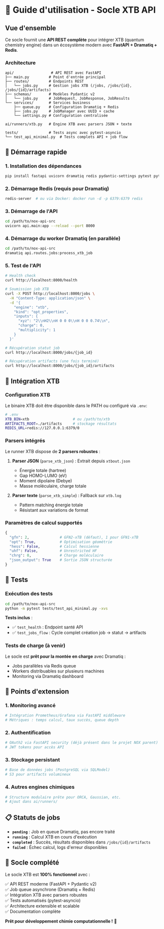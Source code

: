 # 🧪 Guide d'utilisation - Socle XTB API

## Vue d'ensemble

Ce socle fournit une **API REST complète** pour intégrer XTB (quantum chemistry engine) dans un écosystème modern avec **FastAPI + Dramatiq + Redis**.

### Architecture

```
api/                 # API REST avec FastAPI
├── main.py         # Point d'entrée principal 
├── routes/         # Endpoints REST
│   └── jobs.py     # Gestion jobs XTB (/jobs, /jobs/{id}, /jobs/{id}/artifacts)
├── schemas/        # Modèles Pydantic v2
│   └── jobs.py     # JobRequest, JobResponse, JobResults
└── services/       # Services business
    ├── queue.py    # Configuration Dramatiq + Redis
    ├── jobs.py     # JobManager avec UUID + cache
    └── settings.py # Configuration centralisée

ai/runners/xtb.py   # Engine XTB avec parsers JSON + texte

tests/              # Tests async avec pytest-asyncio
└── test_api_minimal.py  # Tests complets API + job flow
```

## 🚀 Démarrage rapide

### 1. Installation des dépendances

```bash
pip install fastapi uvicorn dramatiq redis pydantic-settings pytest pytest-asyncio httpx anyio
```

### 2. Démarrage Redis (requis pour Dramatiq)

```bash
redis-server  # ou via Docker: docker run -d -p 6379:6379 redis
```

### 3. Démarrage de l'API

```bash
cd /path/to/nox-api-src
uvicorn api.main:app --reload --port 8000
```

### 4. Démarrage du worker Dramatiq (en parallèle)

```bash
cd /path/to/nox-api-src  
dramatiq api.routes.jobs:process_xtb_job
```

### 5. Test de l'API

```bash
# Health check
curl http://localhost:8000/health

# Soumission job XTB  
curl -X POST http://localhost:8000/jobs \
  -H "Content-Type: application/json" \
  -d '{
    "engine": "xtb",
    "kind": "opt_properties", 
    "inputs": {
      "xyz": "2\\nH2\\nH 0 0 0\\nH 0 0 0.74\\n",
      "charge": 0,
      "multiplicity": 1
    }
  }'

# Récupération statut job
curl http://localhost:8000/jobs/{job_id}

# Récupération artifacts (une fois terminé)
curl http://localhost:8000/jobs/{job_id}/artifacts
```

## 🧪 Intégration XTB

### Configuration XTB

Le binaire XTB doit être disponible dans le PATH ou configuré via `.env`:

```bash
# .env
XTB_BIN=xtb                    # ou /path/to/xtb
ARTIFACTS_ROOT=./artifacts     # stockage résultats
REDIS_URL=redis://127.0.0.1:6379/0
```

### Parsers intégrés

Le runner XTB dispose de **2 parsers robustes** :

1. **Parser JSON** (`parse_xtb_json`) : Extrait depuis `xtbout.json`
   - Énergie totale (hartree)
   - Gap HOMO-LUMO (eV)  
   - Moment dipolaire (Debye)
   - Masse moléculaire, charge totale

2. **Parser texte** (`parse_xtb_simple`) : Fallback sur `xtb.log`
   - Pattern matching énergie totale
   - Résistant aux variations de format

### Paramètres de calcul supportés

```python
{
  "gfn": 2,              # GFN2-xTB (défaut), 1 pour GFN1-xTB  
  "opt": True,           # Optimisation géométrie
  "hess": False,         # Calcul hessienne
  "uhf": False,          # Unrestricted HF
  "chrg": 0,             # Charge moléculaire
  "json_output": True    # Sortie JSON structurée
}
```

## 🔧 Tests

### Exécution des tests

```bash
cd /path/to/nox-api-src
python -m pytest tests/test_api_minimal.py -xvs
```

**Tests inclus** :
- ✅ `test_health` : Endpoint santé API  
- ✅ `test_jobs_flow` : Cycle complet création job → statut → artifacts

### Tests de charge (à venir)

Le socle est **prêt pour la montée en charge** avec Dramatiq :
- Jobs parallèles via Redis queue
- Workers distribuables sur plusieurs machines  
- Monitoring via Dramatiq dashboard

## 🎯 Points d'extension

### 1. Monitoring avancé
```python
# Intégration Prometheus/Grafana via FastAPI middleware
# Métriques : temps calcul, taux succès, queue depth
```

### 2. Authentification
```python
# OAuth2 via FastAPI security (déjà présent dans le projet NOX parent)
# JWT tokens pour accès API
```

### 3. Stockage persistant  
```python
# Base de données jobs (PostgreSQL via SQLModel)
# S3 pour artifacts volumineux
```

### 4. Autres engines chimiques
```python
# Structure modulaire prête pour ORCA, Gaussian, etc.
# Ajout dans ai/runners/
```

## 📋 Statuts de jobs

- **`pending`** : Job en queue Dramatiq, pas encore traité
- **`running`** : Calcul XTB en cours d'exécution
- **`completed`** : Succès, résultats disponibles dans `/jobs/{id}/artifacts`  
- **`failed`** : Échec calcul, logs d'erreur disponibles

## 🎉 Socle complété

Le socle XTB est **100% fonctionnel** avec :

✅ API REST moderne (FastAPI + Pydantic v2)  
✅ Job queue asynchrone (Dramatiq + Redis)  
✅ Intégration XTB avec parsers robustes  
✅ Tests automatisés (pytest-asyncio)  
✅ Architecture extensible et scalable  
✅ Documentation complète

**Prêt pour développement chimie computationnelle !** 🚀
